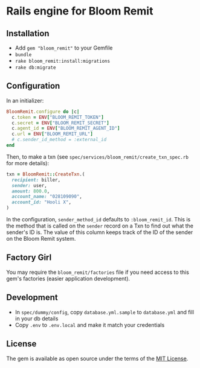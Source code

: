 # Rails engine for Bloom Remit

## Installation

- Add `gem "bloom_remit"` to your Gemfile
- `bundle`
- `rake bloom_remit:install:migrations`
- `rake db:migrate`

## Configuration

In an initializer:

```ruby
BloomRemit.configure do |c|
  c.token = ENV["BLOOM_REMIT_TOKEN"]
  c.secret = ENV["BLOOM_REMIT_SECRET"]
  c.agent_id = ENV["BLOOM_REMIT_AGENT_ID"]
  c.url = ENV["BLOOM_REMIT_URL"]
  # c.sender_id_method = :external_id
end
```

Then, to make a txn (see `spec/services/bloom_remit/create_txn_spec.rb` for more details):

```ruby
txn = BloomRemit::CreateTxn.(
  recipient: biller,
  sender: user,
  amount: 800.0,
  account_name: "028109090",
  account_id: "Hooli X",
)
```

In the configuration, `sender_method_id` defaults to `:bloom_remit_id`. This is the method that is called on the `sender` record on a Txn to find out what the sender's ID is. The value of this column keeps track of the ID of the sender on the Bloom Remit system.

## Factory Girl

You may require the `bloom_remit/factories` file if you need access to this gem's factories (easier application development).

## Development

- In `spec/dummy/config`, copy `database.yml.sample` to `database.yml` and fill in your db details
- Copy `.env` to `.env.local` and make it match your credentials

## License

The gem is available as open source under the terms of the [MIT License](http://opensource.org/licenses/MIT).

